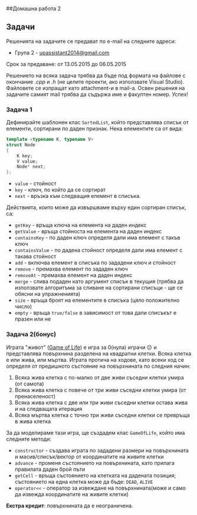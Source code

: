 ##Домашна работа 2

## Задачи

Решенията на задачите се предават по e-mail на следните адреси:
* Група 2 - upassistant2014@gmail.com

Срок за предаване: от 13.05.2015 до 06.05.2015

Решението на всяка задача трябва да бъде под формата на файлове с окончание *.cpp* и *.h* (не целите проекти, ако използвате Visual Studio). Файловете се изпращат като attachment-и в mail-a. Освен решения на задачите самият mail трябва да съдържа име и факултен номер. Успех!

### Задача  1

Дефинирайте шаблонен клас `SortedList`, който представлява списък от елементи,
сортирани по даден признак. Нека елементите са от вида:

```c++
template <typename K, typename V>
struct Node
{
    K key;
    V value;
    Node* next;
};

```

* `value` - стойност
* `key` - ключ, по който да се сортират
* `next` - връзка към следващия елемент в списъка.

Действията, които може да извършваме върху един сортиран списък, са:

* `getKey` - връща ключа на елемента на даден индекс
* `getValue` - връща стойноста на елемента на даден индекс
* `containsKey` - по даден ключ определя дали има елемент с такъв ключ
* `containsValue` - по дадена стойност определя дали има елемент с такава
стойност
* `add` - включва елемент в списъка по зададени ключ и стойност
* `remove` - премахва елемент по зададен ключ
* `removeAt` - премахва елемент на даден индекс
* `merge` - слива подаден като аргумент списък в текущия (трябва да използвате
алгоритъма за сливане на сортирани списъци - ще се обясни на упражненията)
* `size` - връща броят на елементите в списъка (цяло положително число)
* `empty` - връща `true/false` в зависимост от това дали списъкът е празен или
не

### Задача  2(бонус)

Играта "живот"
([Game of Life](http://en.wikipedia.org/wiki/Conway's_Game_of_Life)) е игра за
0(нула) играчи :confused: и представлява повърхнина разделена на квадратни
клетки. Всяка клетка е или жива, или мъртва. Играта протича на ходове, като
всеки ход се определя от предишното състояние на повърхнината по следния начин:

1. Всяка жива клетка с по-малко от две живи съседни клетки умира (от самота)
2. Всяка жива клетка с повече от три живи съседни клетки умира (от
пренаселеност)
3. Всяка жива клетка с две или три живи съседни клетки остава жива и на
следващата итерация
4. Всяка мъртва клетка с точно три живи съседни клетки се превръща в жива
клетка

За да моделираме тази игра, ще създадем клас `GameOfLife`, който има следните
методи:

* `constructor` - създава играта по зададени размери на повърхнината и
масив/списък/вектор от координатите на живите клетки
* `advance` - променя състоянието на повърхнината, като прилага правилата
даден брой пъти
* `getCell` - връща състоянието на клетката на дадената позиция; състоянието на
една клетка може да бъде: `DEAD`, `ALIVE`
* `operator<<` - оператор за извеждане на повърхнината(може и само да извежда
координатите на живите клетки)

**Екстра кредит**: повърхнината да е неограничена.
